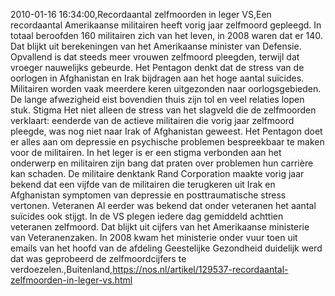 2010-01-16 16:34:00,Recordaantal zelfmoorden in leger VS,Een recordaantal Amerikaanse militairen heeft vorig jaar zelfmoord gepleegd. In totaal beroofden 160 militairen zich van het leven, in 2008 waren dat er 140. Dat blijkt uit berekeningen van het Amerikaanse minister van Defensie. Opvallend is dat steeds meer vrouwen zelfmoord pleegden, terwijl dat vroeger nauwelijks gebeurde. Het Pentagon denkt dat de stress van de oorlogen in Afghanistan en Irak bijdragen aan het hoge aantal suïcides. Militairen worden vaak meerdere keren uitgezonden naar oorlogsgebieden. De lange afwezigheid eist bovendien thuis zijn tol en veel relaties lopen stuk. Stigma Het niet alleen de stress van het slagveld die de zelfmoorden verklaart: eenderde van de actieve militairen die vorig jaar zelfmoord pleegde, was nog niet naar Irak of Afghanistan geweest. Het Pentagon doet er alles aan om depressie en psychische problemen bespreekbaar te maken voor de militairen. In het leger is er een stigma verbonden aan het onderwerp en militairen zijn bang dat praten over problemen hun carrière kan schaden. De militaire denktank Rand Corporation maakte vorig jaar bekend dat een vijfde van de militairen die terugkeren uit Irak en Afghanistan symptomen van depressie en posttraumatische stress vertonen. Veteranen Al eerder was bekend dat onder veteranen het aantal suïcides ook stijgt. In de VS plegen iedere dag gemiddeld achttien veteranen zelfmoord. Dat blijkt uit cijfers van het Amerikaanse ministerie van Veteranenzaken. In 2008 kwam het ministerie onder vuur toen uit emails van het hoofd van de afdeling Geestelijke Gezondheid duidelijk werd dat was geprobeerd de zelfmoordcijfers te verdoezelen.,Buitenland,https://nos.nl/artikel/129537-recordaantal-zelfmoorden-in-leger-vs.html
